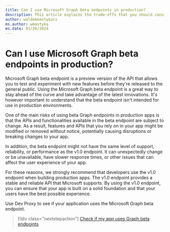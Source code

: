```yaml
---
title: Can I use Microsoft Graph beta endpoints in production?
description: This article explains the trade-offs that you should consider when using Microsoft Graph beta endpoints in production.
author: waldekmastykarz
ms.author: wmastyka
ms.date: 01/26/2024
---
```


# Can I use Microsoft Graph beta endpoints in production?

Microsoft Graph beta endpoint is a preview version of the API that allows you to test and experiment with new features before they're released to the general public. Using the Microsoft Graph beta endpoint is a great way to stay ahead of the curve and take advantage of the latest innovations. It's however important to understand that the beta endpoint isn't intended for use in production environments.

One of the main risks of using beta Graph endpoints in production apps is that the APIs and functionalities available in the beta endpoint are subject to change. As a result, features and APIs that you rely on in your app might be modified or removed without notice, potentially causing disruptions or breaking changes to your app.

In addition, the beta endpoint might not have the same level of support, reliability, or performance as the v1.0 endpoint. It can unexpectedly change or be unavailable, have slower response times, or other issues that can affect the user experience of your app.

For these reasons, we strongly recommend that developers use the v1.0 endpoint when building production apps. The v1.0 endpoint provides a stable and reliable API that Microsoft supports. By using the v1.0 endpoint, you can ensure that your app is built on a solid foundation and that your users have the best possible experience.

Use Dev Proxy to see if your application uses the Microsoft Graph beta endpoint.

> [!div class="nextstepaction"]
> [Check if my app uses Graph beta endpoints](../technical-reference/graphbetasupportguidanceplugin.md)

